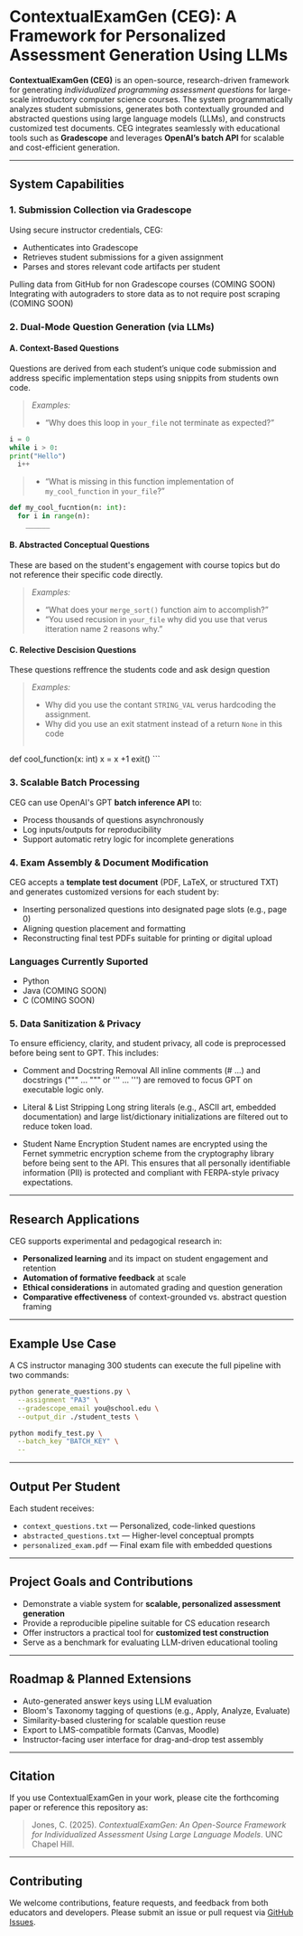 # ContextualExamGen (CEG): A Framework for Personalized Assessment Generation Using LLMs

**ContextualExamGen (CEG)** is an open-source, research-driven framework for generating *individualized programming assessment questions* for large-scale introductory computer science courses. The system programmatically analyzes student submissions, generates both contextually grounded and abstracted questions using large language models (LLMs), and constructs customized test documents. CEG integrates seamlessly with educational tools such as **Gradescope** and leverages **OpenAI’s batch API** for scalable and cost-efficient generation.

---

## System Capabilities

### 1. Submission Collection via Gradescope

Using secure instructor credentials, CEG:

* Authenticates into Gradescope
* Retrieves student submissions for a given assignment
* Parses and stores relevant code artifacts per student

Pulling data from GitHub for non Gradescope courses (COMING SOON)
Integrating with autograders to store data as to not require post scraping (COMING SOON)

### 2. Dual-Mode Question Generation (via LLMs)

#### **A. Context-Based Questions**

Questions are derived from each student’s unique code submission and address specific implementation steps using snippits from students own code.

> *Examples:*
>
> * “Why does this loop in `your_file` not terminate as expected?”
  ```python
  i = 0
  while i > 0:
  print("Hello")
    i++
  ```
> * “What is missing in this function implementation of `my_cool_function` in `your_file`?”
  ```python
  def my_cool_fucntion(n: int):
    for i in range(n):
      ______
  ```

#### **B. Abstracted Conceptual Questions**

These are based on the student's engagement with course topics but do not reference their specific code directly.

> *Examples:*
>
> * “What does your `merge_sort()` function aim to accomplish?”
> * “You used recusion in `your_file` why did you use that verus itteration name 2 reasons why.”

#### **C. Relective Descision Questions**

These questions reffrence the students code and ask design question

> *Examples:*
>
> * Why did you use the contant `STRING_VAL` verus hardcoding the assignment.
> * Why did you use an exit statment instead of a return `None` in this code
> ```python
def cool_function(x: int)
  x = x +1
  exit() ```

### 3. Scalable Batch Processing

CEG can use OpenAI's GPT **batch inference API** to:

* Process thousands of questions asynchronously
* Log inputs/outputs for reproducibility
* Support automatic retry logic for incomplete generations

### 4. Exam Assembly & Document Modification

CEG accepts a **template test document** (PDF, LaTeX, or structured TXT) and generates customized versions for each student by:

* Inserting personalized questions into designated page slots (e.g., page 0)
* Aligning question placement and formatting
* Reconstructing final test PDFs suitable for printing or digital upload

### Languages Currently Suported 
* Python
* Java (COMING SOON)
* C (COMING SOON)

### **5. Data Sanitization & Privacy**
To ensure efficiency, clarity, and student privacy, all code is preprocessed before being sent to GPT. This includes:

* Comment and Docstring Removal
All inline comments (# ...) and docstrings (""" ... """ or ''' ... ''') are removed to focus GPT on executable logic only.

* Literal & List Stripping
Long string literals (e.g., ASCII art, embedded documentation) and large list/dictionary initializations are filtered out to reduce token load.

* Student Name Encryption
Student names are encrypted using the Fernet symmetric encryption scheme from the cryptography library before being sent to the API. This ensures that all personally identifiable information (PII) is protected and compliant with FERPA-style privacy expectations.

---

## Research Applications

CEG supports experimental and pedagogical research in:

* **Personalized learning** and its impact on student engagement and retention
* **Automation of formative feedback** at scale
* **Ethical considerations** in automated grading and question generation
* **Comparative effectiveness** of context-grounded vs. abstract question framing

---

## Example Use Case

A CS instructor managing 300 students can execute the full pipeline with two commands:

```bash
python generate_questions.py \
  --assignment "PA3" \
  --gradescope_email you@school.edu \
  --output_dir ./student_tests \
```
```bash
python modify_test.py \
  --batch_key "BATCH_KEY" \
  --
```
---

## Output Per Student

Each student receives:

* `context_questions.txt` — Personalized, code-linked questions
* `abstracted_questions.txt` — Higher-level conceptual prompts
* `personalized_exam.pdf` — Final exam file with embedded questions

---

## Project Goals and Contributions

* Demonstrate a viable system for **scalable, personalized assessment generation**
* Provide a reproducible pipeline suitable for CS education research
* Offer instructors a practical tool for **customized test construction**
* Serve as a benchmark for evaluating LLM-driven educational tooling

---

## Roadmap & Planned Extensions

* Auto-generated answer keys using LLM evaluation
* Bloom's Taxonomy tagging of questions (e.g., Apply, Analyze, Evaluate)
* Similarity-based clustering for scalable question reuse
* Export to LMS-compatible formats (Canvas, Moodle)
* Instructor-facing user interface for drag-and-drop test assembly

---

## Citation

If you use ContextualExamGen in your work, please cite the forthcoming paper or reference this repository as:

> Jones, C. (2025). *ContextualExamGen: An Open-Source Framework for Individualized Assessment Using Large Language Models*. UNC Chapel Hill.

---

## Contributing

We welcome contributions, feature requests, and feedback from both educators and developers. Please submit an issue or pull request via [GitHub Issues](https://github.com/ConorJones05/ContextualExamGen).
